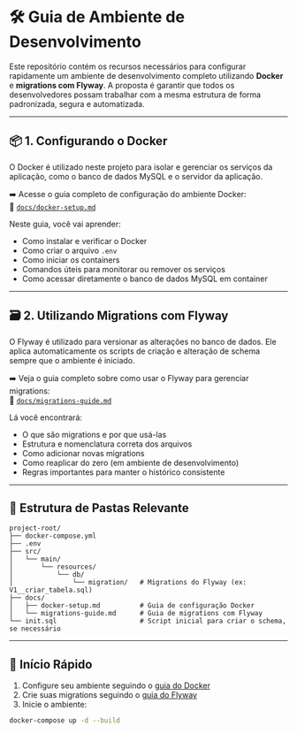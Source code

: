 # 🛠️ Guia de Ambiente de Desenvolvimento

Este repositório contém os recursos necessários para configurar rapidamente um ambiente de desenvolvimento completo utilizando **Docker** e **migrations com Flyway**. A proposta é garantir que todos os desenvolvedores possam trabalhar com a mesma estrutura de forma padronizada, segura e automatizada.

---

## 📦 1. Configurando o Docker

O Docker é utilizado neste projeto para isolar e gerenciar os serviços da aplicação, como o banco de dados MySQL e o servidor da aplicação.

➡️ Acesse o guia completo de configuração do ambiente Docker:  
📄 [`docs/docker-setup.md`](./docker-setup.md)

Neste guia, você vai aprender:

- Como instalar e verificar o Docker
- Como criar o arquivo `.env`
- Como iniciar os containers
- Comandos úteis para monitorar ou remover os serviços
- Como acessar diretamente o banco de dados MySQL em container

---

## 🗃️ 2. Utilizando Migrations com Flyway

O Flyway é utilizado para versionar as alterações no banco de dados. Ele aplica automaticamente os scripts de criação e alteração de schema sempre que o ambiente é iniciado.

➡️ Veja o guia completo sobre como usar o Flyway para gerenciar migrations:  
📄 [`docs/migrations-guide.md`](./migrations-guide.md)

Lá você encontrará:

- O que são migrations e por que usá-las
- Estrutura e nomenclatura correta dos arquivos
- Como adicionar novas migrations
- Como reaplicar do zero (em ambiente de desenvolvimento)
- Regras importantes para manter o histórico consistente

---

## 📁 Estrutura de Pastas Relevante

```
project-root/
├── docker-compose.yml
├── .env
├── src/
│   └── main/
│       └── resources/
│           └── db/
│               └── migration/   # Migrations do Flyway (ex: V1__criar_tabela.sql)
├── docs/
│   ├── docker-setup.md          # Guia de configuração Docker
│   └── migrations-guide.md      # Guia de migrations com Flyway
└── init.sql                     # Script inicial para criar o schema, se necessário
```

---

## 🚀 Início Rápido

1. Configure seu ambiente seguindo o [guia do Docker](docs/docker-setup.md)
2. Crie suas migrations seguindo o [guia do Flyway](docs/migrations-guide.md)
3. Inicie o ambiente:

```bash
docker-compose up -d --build
```

